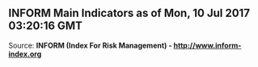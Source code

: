 ## INFORM Main Indicators as of Mon, 10 Jul 2017 03:20:16 GMT

Source: **INFORM (Index For Risk Management) - http://www.inform-index.org**
